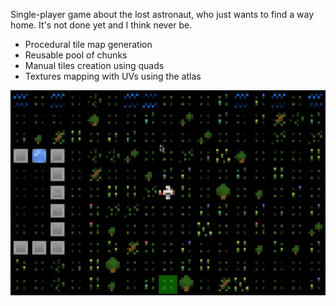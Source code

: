 Single-player game about the lost astronaut, who just wants to find a way home. It's not done yet and I think never be.

- Procedural tile map generation
- Reusable pool of chunks
- Manual tiles creation using quads
- Textures mapping with UVs using the atlas

![Demo GIF](demo.gif)